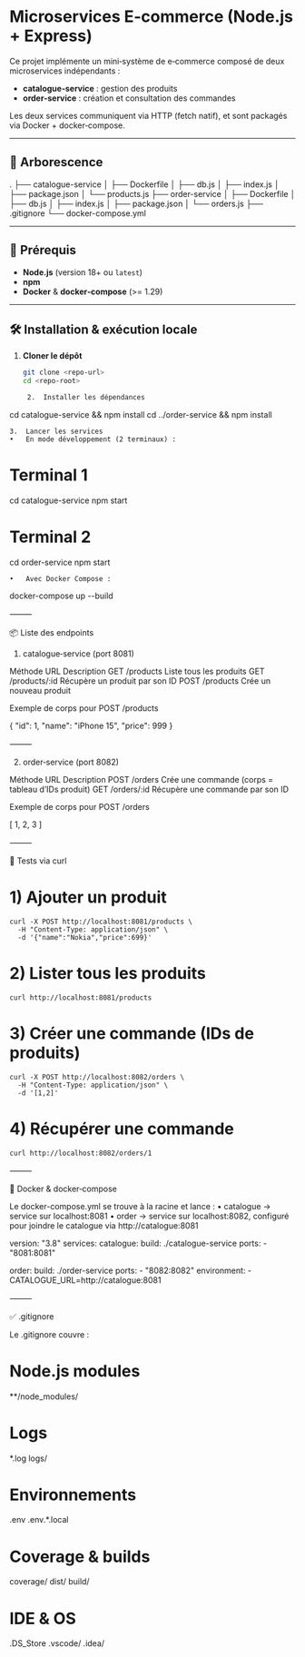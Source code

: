 # Microservices E‑commerce (Node.js + Express)

Ce projet implémente un mini‑système de e‑commerce composé de deux microservices indépendants :

- **catalogue‑service** : gestion des produits  
- **order‑service** : création et consultation des commandes

Les deux services communiquent via HTTP (fetch natif), et sont packagés via Docker + docker‑compose.

---

## 🌳 Arborescence

.
├── catalogue-service
│   ├── Dockerfile
│   ├── db.js
│   ├── index.js
│   ├── package.json
│   └── products.js
├── order-service
│   ├── Dockerfile
│   ├── db.js
│   ├── index.js
│   ├── package.json
│   └── orders.js
├── .gitignore
└── docker-compose.yml

---

## 🚀 Prérequis

- **Node.js** (version 18+ ou `latest`)  
- **npm**  
- **Docker** & **docker‑compose** (>= 1.29)

---

## 🛠 Installation & exécution locale

1. **Cloner le dépôt**  
   ```bash
   git clone <repo-url>
   cd <repo-root>

	2.	Installer les dépendances

cd catalogue-service && npm install
cd ../order-service   && npm install


	3.	Lancer les services
	•	En mode développement (2 terminaux) :

# Terminal 1
cd catalogue-service
npm start

# Terminal 2
cd order-service
npm start


	•	Avec Docker Compose :

docker-compose up --build



⸻

📦 Liste des endpoints

1. catalogue‑service (port 8081)

Méthode	URL	Description
GET	/products	Liste tous les produits
GET	/products/:id	Récupère un produit par son ID
POST	/products	Crée un nouveau produit

Exemple de corps pour POST /products

{
    "id": 1,
    "name": "iPhone 15",
    "price": 999
}



⸻

2. order‑service (port 8082)

Méthode	URL	Description
POST	/orders	Crée une commande (corps = tableau d’IDs produit)
GET	/orders/:id	Récupère une commande par son ID

Exemple de corps pour POST /orders

[ 1, 2, 3 ]



⸻

🧪 Tests via curl

# 1) Ajouter un produit
```
curl -X POST http://localhost:8081/products \
  -H "Content-Type: application/json" \
  -d '{"name":"Nokia","price":699}'
```

# 2) Lister tous les produits
```
curl http://localhost:8081/products
```

# 3) Créer une commande (IDs de produits)
```
curl -X POST http://localhost:8082/orders \
  -H "Content-Type: application/json" \
  -d '[1,2]'
```
# 4) Récupérer une commande
```
curl http://localhost:8082/orders/1
```


⸻

🐳 Docker & docker‑compose

Le docker-compose.yml se trouve à la racine et lance :
	•	catalogue → service sur localhost:8081
	•	order    → service sur localhost:8082, configuré pour joindre le catalogue via http://catalogue:8081

version: "3.8"
services:
  catalogue:
    build: ./catalogue-service
    ports:
      - "8081:8081"

  order:
    build: ./order-service
    ports:
      - "8082:8082"
    environment:
      - CATALOGUE_URL=http://catalogue:8081



⸻

✅ .gitignore

Le .gitignore couvre :

# Node.js modules
**/node_modules/

# Logs
*.log
logs/

# Environnements
.env
.env.*.local

# Coverage & builds
coverage/
dist/
build/

# IDE & OS
.DS_Store
.vscode/
.idea/